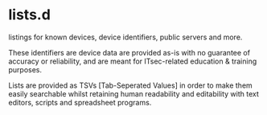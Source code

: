 # lists.d
listings for known devices, device identifiers, public servers and more.

These identifiers are device data are provided as-is with no guarantee of accuracy or reliability, and are meant for ITsec-related education & training purposes.

Lists are provided as TSVs [Tab-Seperated Values] in order to make them easily searchable whilst retaining human readability and editability with text editors, scripts and spreadsheet programs.
